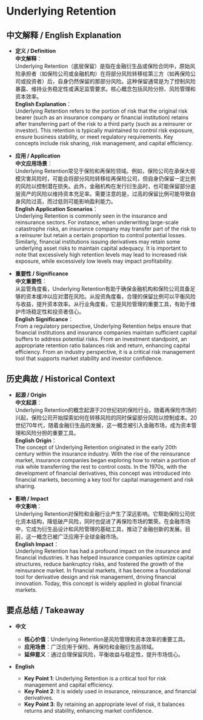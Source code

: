 # Underlying Retention

## 中文解释 / English Explanation

* **定义 / Definition**  
  **中文解释**：  
  Underlying Retention（底层保留）是指在金融衍生品或保险合同中，原始风险承担者（如保险公司或金融机构）在将部分风险转移给第三方（如再保险公司或投资者）后，自身仍然保留的那部分风险。这种保留通常是为了控制风险暴露、维持业务稳定性或满足监管要求。核心概念包括风险分担、风险管理和资本效率。  
  **English Explanation**：  
  Underlying Retention refers to the portion of risk that the original risk bearer (such as an insurance company or financial institution) retains after transferring part of the risk to a third party (such as a reinsurer or investor). This retention is typically maintained to control risk exposure, ensure business stability, or meet regulatory requirements. Key concepts include risk sharing, risk management, and capital efficiency.

* **应用 / Application**  
  **中文应用场景**：  
  Underlying Retention常见于保险和再保险领域。例如，保险公司在承保大规模灾害风险时，可能会将部分风险转移给再保险公司，但自身仍保留一定比例的风险以控制潜在损失。此外，金融机构在发行衍生品时，也可能保留部分底层资产的风险以维持资本充足率。需要注意的是，过高的保留比例可能导致自身风险过高，而过低则可能影响盈利能力。  
  **English Application Scenarios**：  
  Underlying Retention is commonly seen in the insurance and reinsurance sectors. For instance, when underwriting large-scale catastrophe risks, an insurance company may transfer part of the risk to a reinsurer but retain a certain proportion to control potential losses. Similarly, financial institutions issuing derivatives may retain some underlying asset risks to maintain capital adequacy. It is important to note that excessively high retention levels may lead to increased risk exposure, while excessively low levels may impact profitability.

* **重要性 / Significance**  
  **中文重要性**：  
  从监管角度看，Underlying Retention有助于确保金融机构和保险公司具备足够的资本缓冲以应对潜在风险。从投资角度看，合理的保留比例可以平衡风险与收益，提升资本效率。从行业角度看，它是风险管理的重要工具，有助于维护市场稳定性和投资者信心。  
  **English Significance**：  
  From a regulatory perspective, Underlying Retention helps ensure that financial institutions and insurance companies maintain sufficient capital buffers to address potential risks. From an investment standpoint, an appropriate retention ratio balances risk and return, enhancing capital efficiency. From an industry perspective, it is a critical risk management tool that supports market stability and investor confidence.

## 历史典故 / Historical Context

* **起源 / Origin**  
  **中文起源**：  
  Underlying Retention的概念起源于20世纪初的保险行业。随着再保险市场的兴起，保险公司开始探索如何在转移风险的同时保留部分风险以控制成本。20世纪70年代，随着金融衍生品的发展，这一概念被引入金融市场，成为资本管理和风险分担的重要工具。  
  **English Origin**：  
  The concept of Underlying Retention originated in the early 20th century within the insurance industry. With the rise of the reinsurance market, insurance companies began exploring how to retain a portion of risk while transferring the rest to control costs. In the 1970s, with the development of financial derivatives, this concept was introduced into financial markets, becoming a key tool for capital management and risk sharing.

* **影响 / Impact**  
  **中文影响**：  
  Underlying Retention对保险和金融行业产生了深远影响。它帮助保险公司优化资本结构，降低破产风险，同时也促进了再保险市场的繁荣。在金融市场中，它成为衍生品设计和风险管理的基础工具，推动了金融创新的发展。目前，这一概念已被广泛应用于全球金融市场。  
  **English Impact**：  
  Underlying Retention has had a profound impact on the insurance and financial industries. It has helped insurance companies optimize capital structures, reduce bankruptcy risks, and fostered the growth of the reinsurance market. In financial markets, it has become a foundational tool for derivative design and risk management, driving financial innovation. Today, this concept is widely applied in global financial markets.

## 要点总结 / Takeaway

* **中文**  
  - **核心价值**：Underlying Retention是风险管理和资本效率的重要工具。  
  - **应用场景**：广泛应用于保险、再保险和金融衍生品领域。  
  - **延伸意义**：通过合理保留风险，平衡收益与稳定性，提升市场信心。  

* **English**  
  - **Key Point 1**: Underlying Retention is a critical tool for risk management and capital efficiency.  
  - **Key Point 2**: It is widely used in insurance, reinsurance, and financial derivatives.  
  - **Key Point 3**: By retaining an appropriate level of risk, it balances returns and stability, enhancing market confidence.